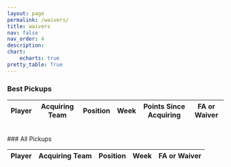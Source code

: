 ```yaml
---
layout: page
permalink: /waivers/
title: waivers
nav: false
nav_order: 4
description:
chart:
    echarts: true
pretty_table: True
---
```


### Best Pickups
<table
data-click-to-select="true"
data-search="false"
data-toggle="table"
data-url="{{ "/assets/json/transactions/best_fa_2024.json"}}">
<thead>
    <tr>
     <th data-field="player_name" data-halign="left" data-align="left" data-sortable="false">Player</th>
     <th data-field="team" data-halign="center" data-align="center" data-sortable="false">Acquiring Team</th>
     <th data-field="position" data-halign="center" data-align="center" data-sortable="false">Position</th>
     <th data-field="week" data-halign="center" data-align="center" data-sortable="false">Week</th>
     <th data-field="points_after" data-halign="center" data-align="center" data-sortable="true">Points Since Acquiring</th>
     <th data-field="type" data-halign="center" data-align="center" data-sortable="true">FA or Waiver</th>
    </tr>
</thead>
</table>
<br>
### All Pickups
<table
data-click-to-select="true"
data-height="930"
data-search="false"
data-toggle="table"
data-url="{{ "/assets/json/transactions/all_fa_2024.json"}}">
<thead>
    <tr>
     <th data-field="player_name" data-halign="left" data-align="left" data-sortable="false">Player</th>
     <th data-field="team" data-halign="center" data-align="center" data-sortable="true">Acquiring Team</th>
     <th data-field="position" data-halign="center" data-align="center" data-sortable="true">Position</th>
     <th data-field="week" data-halign="center" data-align="center" data-sortable="true">Week</th>
     <th data-field="type" data-halign="center" data-align="center" data-sortable="true">FA or Waiver</th>
    </tr>
</thead>
</table>
